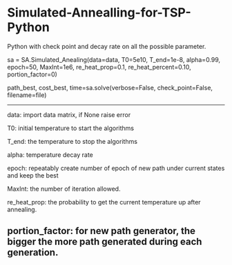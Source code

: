 # Simulated-Annealling-for-TSP-Python
Python with check point and decay rate on all the possible parameter.

sa = SA.Simulated_Anealing(data=data, T0=5e10, T_end=1e-8, alpha=0.99, epoch=50, MaxInt=1e6,
                                   re_heat_prop=0.1, re_heat_percent=0.10, portion_factor=0)
                                   
path_best, cost_best, time=sa.solve(verbose=False, check_point=False, filename=file)

-------
data: import data matrix, if None raise error

T0: initial temperature to start the algorithms

T_end: the temperature to stop the algorithms

alpha: temperature decay rate

epoch: repeatably create number of epoch of new path under current states and keep the best

MaxInt: the number of iteration allowed.

re_heat_prop: the probability to get the current temperature up after annealing.

portion_factor: for new path generator, the bigger the more path generated during each generation.
---------

